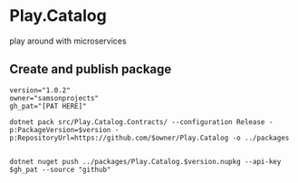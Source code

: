 # Play.Catalog

play around with microservices

## Create and publish package

```
version="1.0.2"
owner="samsonprojects"
gh_pat="[PAT HERE]"

dotnet pack src/Play.Catalog.Contracts/ --configuration Release -p:PackageVersion=$version -p:RepositoryUrl=https://github.com/$owner/Play.Catalog -o ../packages


dotnet nuget push ../packages/Play.Catalog.$version.nupkg --api-key $gh_pat --source "github"

```
